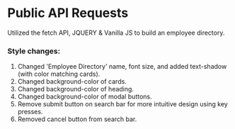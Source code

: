 # Public API Requests #

Utilized the fetch API, JQUERY & Vanilla JS to build an employee directory.

### Style changes: ###
1. Changed 'Employee Directory' name, font size, and added text-shadow (with color matching cards).
2. Changed background-color of cards.
3. Changed background-color of heading.
4. Changed background-color of modal buttons.
5. Remove submit button on search bar for more intuitive design using key presses.
6. Removed cancel button from search bar.